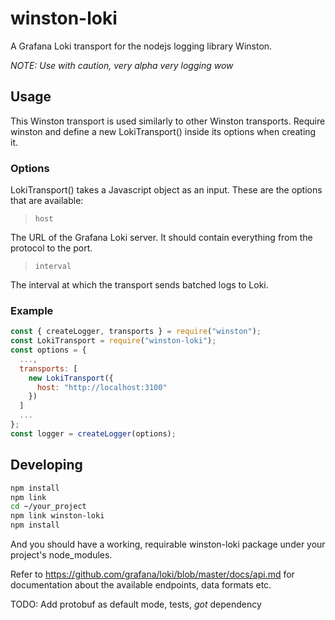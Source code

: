 # winston-loki
A Grafana Loki transport for the nodejs logging library Winston.

*NOTE: Use with caution, very alpha very logging wow*

## Usage
This Winston transport is used similarly to other Winston transports. Require winston and define a new LokiTransport() inside its options when creating it.

### Options
LokiTransport() takes a Javascript object as an input. These are the options that are available:

>`host`

The URL of the Grafana Loki server.
It should contain everything from the protocol to the port.

>`interval`

The interval at which the transport sends batched logs to Loki.

### Example
```js
const { createLogger, transports } = require("winston");
const LokiTransport = require("winston-loki");
const options = {
  ...,
  transports: [
    new LokiTransport({
      host: "http://localhost:3100"
    })
  ]
  ...
};
const logger = createLogger(options);
```

## Developing
```sh
npm install
npm link
cd ~/your_project
npm link winston-loki
npm install
```
And you should have a working, requirable winston-loki package under your project's node_modules.

Refer to https://github.com/grafana/loki/blob/master/docs/api.md for documentation about the available endpoints, data formats etc.


TODO: Add protobuf as default mode, tests, *got* dependency
